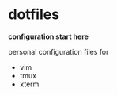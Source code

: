 dotfiles
========

**configuration start here**

personal configuration files for

- vim
- tmux 
- xterm
